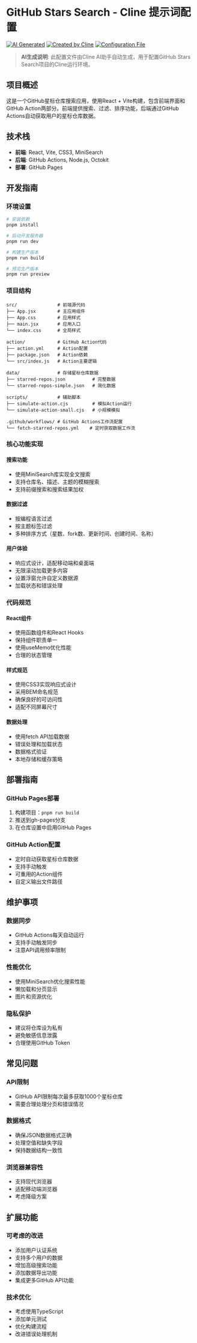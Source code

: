 # GitHub Stars Search - Cline 提示词配置

[![AI Generated](https://img.shields.io/badge/AI-Generated-blue?logo=bot&logoColor=white)](https://github.com/saoudrizwan/claude-coder)
[![Created by Cline](https://img.shields.io/badge/Created%20by-Cline-green?logo=github&logoColor=white)](https://github.com/saoudrizwan/claude-coder)
[![Configuration File](https://img.shields.io/badge/Type-Configuration-purple)](https://github.com/saoudrizwan/claude-coder)

> **AI生成说明**: 此配置文件由Cline AI助手自动生成，用于配置GitHub Stars Search项目的Cline运行环境。

## 项目概述

这是一个GitHub星标仓库搜索应用，使用React + Vite构建，包含前端界面和GitHub Action两部分。前端提供搜索、过滤、排序功能，后端通过GitHub Actions自动获取用户的星标仓库数据。

## 技术栈

- **前端**: React, Vite, CSS3, MiniSearch
- **后端**: GitHub Actions, Node.js, Octokit  
- **部署**: GitHub Pages

## 开发指南

### 环境设置

```bash
# 安装依赖
pnpm install

# 启动开发服务器
pnpm run dev

# 构建生产版本
pnpm run build

# 预览生产版本
pnpm run preview
```

### 项目结构

```
src/               # 前端源代码
├── App.jsx        # 主应用组件
├── App.css        # 应用样式
├── main.jsx       # 应用入口
└── index.css      # 全局样式

action/            # GitHub Action代码
├── action.yml     # Action配置
├── package.json   # Action依赖
└── src/index.js   # Action主要逻辑

data/              # 存储星标仓库数据
├── starred-repos.json          # 完整数据
└── starred-repos-simple.json   # 简化数据

scripts/           # 辅助脚本
├── simulate-action.cjs         # 模拟Action运行
└── simulate-action-small.cjs   # 小规模模拟

.github/workflows/ # GitHub Actions工作流配置
└── fetch-starred-repos.yml    # 定时获取数据工作流
```

### 核心功能实现

#### 搜索功能

- 使用MiniSearch库实现全文搜索
- 支持仓库名、描述、主题的模糊搜索
- 支持前缀搜索和搜索结果加权

#### 数据过滤

- 按编程语言过滤
- 按主题标签过滤
- 多种排序方式（星数、fork数、更新时间、创建时间、名称）

#### 用户体验

- 响应式设计，适配移动端和桌面端
- 无限滚动加载更多内容
- 设置浮窗允许自定义数据源
- 加载状态和错误处理

### 代码规范

#### React组件

- 使用函数组件和React Hooks
- 保持组件职责单一
- 使用useMemo优化性能
- 合理的状态管理

#### 样式规范

- 使用CSS3实现响应式设计
- 采用BEM命名规范
- 确保良好的可访问性
- 适配不同屏幕尺寸

#### 数据处理

- 使用fetch API加载数据
- 错误处理和加载状态
- 数据格式验证
- 本地存储和缓存策略

## 部署指南

### GitHub Pages部署

1. 构建项目：`pnpm run build`
2. 推送到gh-pages分支
3. 在仓库设置中启用GitHub Pages

### GitHub Action配置

- 定时自动获取星标仓库数据
- 支持手动触发
- 可重用的Action组件
- 自定义输出文件路径

## 维护事项

### 数据同步

- GitHub Actions每天自动运行
- 支持手动触发同步
- 注意API调用频率限制

### 性能优化

- 使用MiniSearch优化搜索性能
- 懒加载和分页显示
- 图片和资源优化

### 隐私保护

- 建议将仓库设为私有
- 避免敏感信息泄露
- 合理使用GitHub Token

## 常见问题

### API限制

- GitHub API限制每次最多获取1000个星标仓库
- 需要合理处理分页和错误情况

### 数据格式

- 确保JSON数据格式正确
- 处理空值和缺失字段
- 保持数据结构一致性

### 浏览器兼容性

- 支持现代浏览器
- 适配移动端浏览器
- 考虑降级方案

## 扩展功能

### 可考虑的改进

- 添加用户认证系统
- 支持多个用户的数据
- 增加高级搜索功能
- 添加数据导出功能
- 集成更多GitHub API功能

### 技术优化

- 考虑使用TypeScript
- 添加单元测试
- 优化构建流程
- 改进错误处理机制
